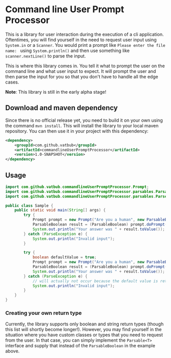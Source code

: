 # Command line User Prompt Processor
This is a library for user interaction during the execution of a cli application.
Oftentimes, you will find yourself in the need to request user input using `System.in` or a `Scanner`.
You would print a prompt like `Please enter the file name: ` using `System.println()` and then use something like `scanner.nextLine()` to parse the input.

This is where this library comes in. You tell it what to prompt the user on the command line and what user input to expect.
It will prompt the user and then parse the input for you so that you don't have to handle all the edge cases.

**Note**: This library is still in the early alpha stage!

## Download and maven dependency
Since there is no official release yet, you need to build it on your own using the command `mvn install`.
This will install the library to your local maven repository. You can then use it in your project with this dependency:
```xml
<dependency>
    <groupId>com.github.vatbub</groupId>
    <artifactId>commandlineUserPromptProcessor</artifactId>
    <version>1.0-SNAPSHOT</version>
</dependency>
```

## Usage
```java
import com.github.vatbub.commandlineUserPromptProcessor.Prompt;
import com.github.vatbub.commandlineUserPromptProcessor.parsables.ParsableBoolean;
import com.github.vatbub.commandlineUserPromptProcessor.parsables.ParseException;

public class Sample {
    public static void main(String[] args) {
        try {
            Prompt prompt = new Prompt("Are you a human", new ParsableBoolean());
            ParsableBoolean result = (ParsableBoolean) prompt.doPrompt();
            System.out.println("Your answer was " + result.toValue());
        } catch (ParseException e) {
            System.out.println("Invalid input");
        }

        try {
            boolean defaultValue = true;
            Prompt prompt = new Prompt("Are you a human", new ParsableBoolean(defaultValue));
            ParsableBoolean result = (ParsableBoolean) prompt.doPrompt();
            System.out.println("Your answer was " + result.toValue());
        } catch (ParseException e) {
            // will actually not occur because the default value is returned in the case of invalid input
            System.out.println("Invalid input");
        }
    }
}
```

### Creating your own return type
Currently, the library supports only boolean and string return types (though this list will shortly become longer!).
However, you may find yourself in the situation where you have custom classes or types that you need to request from the user. 
In that case, you can simply implement the `Parsable<T>` interface and supply that instead of the `ParsableBoolean` in the example above. 